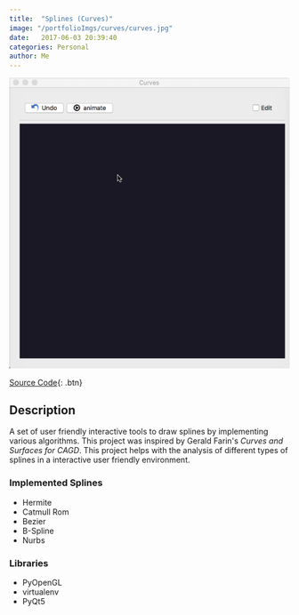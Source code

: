 ```yaml
---
title:  "Splines (Curves)"
image: "/portfolioImgs/curves/curves.jpg"
date:   2017-06-03 20:39:40
categories: Personal
author: Me
---
```


![Animated gif of project in action](/portfolioImgs/curves/Kapture.gif)

[Source Code](https://github.com/RodrigoFigueroaM/CurvesAndSurfaces){: .btn}


## Description
A set of user friendly interactive tools to draw splines by implementing various algorithms. This project was inspired by Gerald Farin's *Curves and Surfaces for CAGD*. This project helps with the analysis of different types of splines in a interactive user friendly environment.


### Implemented Splines
- Hermite 
- Catmull Rom
- Bezier
- B-Spline
- Nurbs

### Libraries
- PyOpenGL
- virtualenv
- PyQt5
